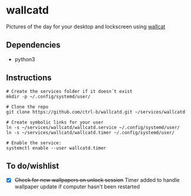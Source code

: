 wallcatd
========

Pictures of the day for your desktop and lockscreen using [wallcat](https://beta.wall.cat/)

## Dependencies

- python3

## Instructions

```shell
# Create the services folder if it doesn´t exist
mkdir -p ~/.config/systemd/user/

# Clone the repo
git clone https://github.com/ctrl-b/wallcatd.git ~/services/wallcatd

# Create symbolic links for your user
ln -s ~/services/wallcatd/wallcatd.service ~/.config/systemd/user/
ln -s ~/services/wallcatd/wallcatd.timer ~/.config/systemd/user/

# Enable the service:
systemctl enable --user wallcatd.timer
```


## To do/wishlist 

- [x] ~~Check for new wallpapers on unlock session~~ Timer added to handle wallpaper update if computer hasn't been restarted
